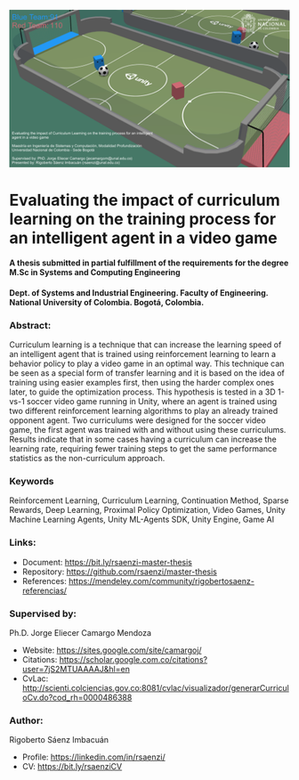 <p align="center"><img src="/Banner.png"></p>

# Evaluating the impact of curriculum learning on the training process for an intelligent agent in a video game
#### A thesis submitted in partial fulfillment of the requirements for the degree M.Sc in Systems and Computing Engineering
#### Dept. of Systems and Industrial Engineering. Faculty of Engineering. National University of Colombia. Bogotá, Colombia.

### Abstract:
Curriculum learning is a technique that can increase the learning speed of an intelligent agent that is trained using reinforcement learning to learn a behavior policy to play a video game in an optimal way. This technique can be seen as a special form of transfer learning and it is based on the idea of training using easier examples first, then using the harder complex ones later, to guide the optimization process. This hypothesis is tested in a 3D 1-vs-1 soccer video game running in Unity, where an agent is trained using two different reinforcement learning algorithms to play an already trained opponent agent. Two curriculums were designed for the soccer video game, the first agent was trained with and without using these curriculums. Results indicate that in some cases having a curriculum can increase the learning rate, requiring fewer training steps to get the same performance statistics as the non-curriculum approach.

### Keywords
Reinforcement Learning, Curriculum Learning, Continuation Method, Sparse Rewards, Deep Learning, Proximal Policy Optimization, Video Games, Unity Machine Learning Agents, Unity ML-Agents SDK, Unity Engine, Game AI

### Links:
* Document: https://bit.ly/rsaenzi-master-thesis
* Repository: https://github.com/rsaenzi/master-thesis
* References: https://mendeley.com/community/rigobertosaenz-referencias/

### Supervised by:
Ph.D. Jorge Eliecer Camargo Mendoza
* Website: https://sites.google.com/site/camargoj/
* Citations: https://scholar.google.com.co/citations?user=7jS2MTUAAAAJ&hl=en
* CvLac: http://scienti.colciencias.gov.co:8081/cvlac/visualizador/generarCurriculoCv.do?cod_rh=0000486388

### Author:
Rigoberto Sáenz Imbacuán
* Profile: https://linkedin.com/in/rsaenzi/
* CV: https://bit.ly/rsaenziCV